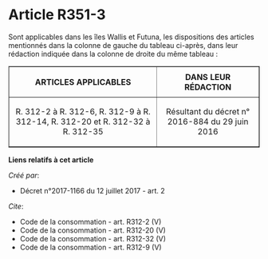 # Article R351-3

Sont applicables dans les îles Wallis et Futuna, les dispositions des articles mentionnés dans la colonne de gauche du
tableau ci-après, dans leur rédaction indiquée dans la colonne de droite du même tableau : 

<table border="1">
  <tbody>
    <tr>
      <th>

ARTICLES APPLICABLES 

</th>
      <th>DANS LEUR RÉDACTION </th>
    </tr>
    <tr>
      <td align="center">

R. 312-2 à R. 312-6, R. 312-9 à R. 312-14, R. 312-20 et R. 312-32 à R. 312-35

</td>
      <td align="center">Résultant du décret n° 2016-884 du 29 juin 2016</td>
    </tr>
  </tbody>
</table>

**Liens relatifs à cet article**

_Créé par_:

  - Décret n°2017-1166 du 12 juillet 2017 - art. 2

_Cite_:

  - Code de la consommation - art. R312-2 (V)
  - Code de la consommation - art. R312-20 (V)
  - Code de la consommation - art. R312-32 (V)
  - Code de la consommation - art. R312-9 (V)
